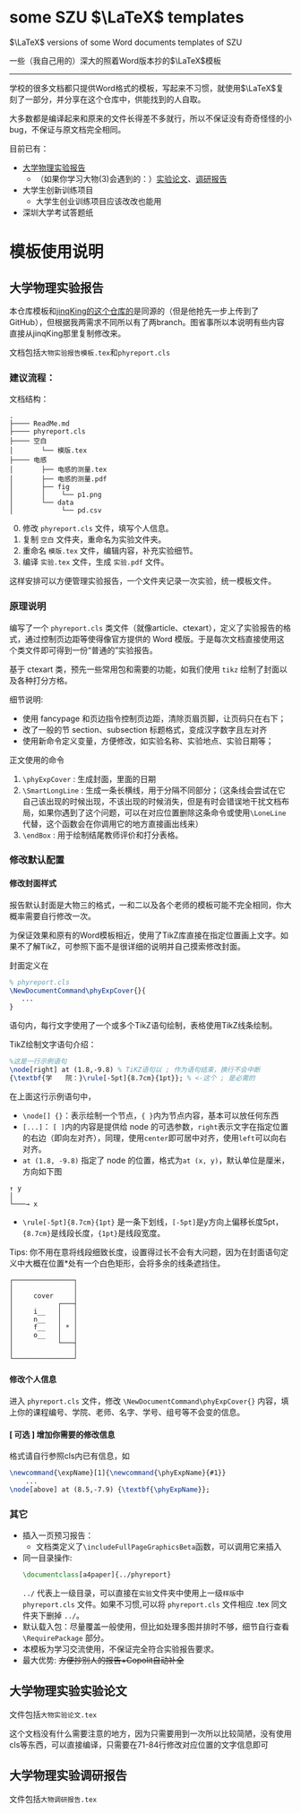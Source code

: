 # some SZU $\LaTeX$ templates

$\LaTeX$ versions of some Word documents templates of SZU

一些（我自己用的）深大的照着Word版本抄的$\LaTeX$模板

---

学校的很多文档都只提供Word格式的模板，写起来不习惯，就使用$\LaTeX$复刻了一部分，并分享在这个仓库中，供能找到的人自取。

大多数都是编译起来和原来的文件长得差不多就行，所以不保证没有奇奇怪怪的小bug，不保证与原文档完全相同。

目前已有：

- [大学物理实验报告](#大学物理实验报告)
    - （如果你学习大物(3)会遇到的：）[实验论文](#大学物理实验实验论文)、[调研报告](#大学物理实验调研报告)
- 大学生创新训练项目
    - 大学生创业训练项目应该改改也能用
- 深圳大学考试答题纸

# 模板使用说明

## 大学物理实验报告

本仓库模板和[jinqKing的这个仓库的](https://github.com/jinqKing/SZU-Physics-Experiment-Report-LaTeX-Module)是同源的（但是他抢先一步上传到了GitHub），但根据我两需求不同所以有了两branch。图省事所以本说明有些内容直接从jinqKing那里复制修改来。

文档包括`大物实验报告模板.tex`和`phyreport.cls`

### 建议流程：

文档结构：

```
.
├──── ReadMe.md
├──── phyreport.cls
├──── 空白
│       └── 模版.tex
├──── 电感
│       ├── 电感的测量.tex
│       ├── 电感的测量.pdf
│       ├── fig
│       │    └── p1.png
│       └── data
│            └── pd.csv
```

0. 修改 `phyreport.cls` 文件，填写个人信息。
1. 复制 `空白` 文件夹，重命名为实验文件夹。
2. 重命名 `模版.tex` 文件，编辑内容，补充实验细节。
3. 编译 `实验.tex` 文件，生成 `实验.pdf` 文件。

这样安排可以方便管理实验报告，一个文件夹记录一次实验，统一模板文件。

### 原理说明

编写了一个 `phyreport.cls` 类文件（就像article、ctexart），定义了实验报告的格式，通过控制页边距等使得像官方提供的 Word 模版。于是每次文档直接使用这个类文件即可得到一份“普通的”实验报告。

基于 ctexart 类，预先一些常用包和需要的功能，如我们使用 `tikz` 绘制了封面以及各种打分方格。

细节说明: 
- 使用 fancypage 和页边指令控制页边距，清除页眉页脚，让页码只在右下；
- 改了一般的节 section、subsection 标题格式，变成汉字数字且左对齐
- 使用新命令定义变量，方便修改，如实验名称、实验地点、实验日期等；

正文使用的命令
1. `\phyExpCover` : 生成封面，里面的日期
2. `\SmartLongLine` : 生成一条长横线，用于分隔不同部分；（这条线会尝试在它自己该出现的时候出现，不该出现的时候消失，但是有时会错误地干扰文档布局，如果你遇到了这个问题，可以在对应位置删除这条命令或使用`\LoneLine`代替，这个函数会在你调用它的地方直接画出线来）
3. `\endBox` : 用于绘制结尾教师评价和打分表格。

### 修改默认配置

#### 修改封面样式

报告默认封面是大物三的格式，一和二以及各个老师的模板可能不完全相同，你大概率需要自行修改一次。


为保证效果和原有的Word模板相近，使用了TikZ库直接在指定位置画上文字。如果不了解TikZ，可参照下面不是很详细的说明并自己摸索修改封面。

封面定义在

```LaTeX
% phyreport.cls
\NewDocumentCommand\phyExpCover{}{
   ...
}
```
语句内，每行文字使用了一个或多个TikZ语句绘制，表格使用TikZ线条绘制。

TikZ绘制文字语句介绍：

```latex
%这是一行示例语句
\node[right] at (1.8,-9.8) % TiKZ语句以 ; 作为语句结束，换行不会中断
{\textbf{学　　院：}\rule[-5pt]{8.7cm}{1pt}}; % <-这个 ; 是必需的
```

在上面这行示例语句中， 
- `\node[] {}`：表示绘制一个节点，`{ }`内为节点内容，基本可以放任何东西
- `[...]`： `[ ]`内的内容是提供给 node 的可选参数，`right`表示文字在指定位置的右边（即向左对齐），同理，使用`center`即可居中对齐，使用`left`可以向右对齐。
- `at (1.8, -9.8)` 指定了 node 的位置，格式为`at (x, y)`，默认单位是厘米，方向如下图
```
↑ y
│
└───→ x
```
- `\rule[-5pt]{8.7cm}{1pt}` 是一条下划线，`[-5pt]`是y方向上偏移长度5pt，`{8.7cm}`是线段长度，`{1pt}`是线段宽度。

Tips: 你不用在意将线段细致长度，设置得过长不会有大问题，因为在封面语句定义中大概在位置*处有一个白色矩形，会将多余的线条遮挡住。

```
┌───────────────┐
│               │
│     cover     │
│           ┌───┤
│     i__   │   │
│     n__   │   │
│     f__   │ * │
│     o__   │   │
│           └───┤
│               │
└───────────────┘
```


#### 修改个人信息

进入 `phyreport.cls` 文件，修改 `\NewDocumentCommand\phyExpCover{}` 内容，填上你的课程编号、学院、老师、名字、学号、组号等不会变的信息。

#### [ 可选 ] 增加你需要的修改信息

格式请自行参照cls内已有信息，如
```latex
\newcommand{\expName}[1]{\newcommand{\phyExpName}{#1}}
    ...
\node[above] at (8.5,-7.9) {\textbf{\phyExpName}};
```


### 其它
- 插入一页预习报告：
  - 文档类定义了`\includeFullPageGraphicsBeta`函数，可以调用它来插入
- 同一目录操作:
     ```latex
    \documentclass[a4paper]{../phyreport}
    ```
    `../` 代表上一级目录，可以直接在`实验`文件夹中使用上一级`样版`中`phyreport.cls` 文件。如果不习惯,可以将 `phyreport.cls` 文件相应 .tex 同文件夹下删掉 `../`。
- 默认载入包：尽量覆盖一般使用，但比如处理多图并排时不够，细节自行查看`\RequirePackage` 部分。
- 本模板为学习交流使用，不保证完全符合实验报告要求。
- 最大优势: ~~方便抄别人的报告+Copolit自动补全~~

## 大学物理实验实验论文

文件包括`大物实验论文.tex`

这个文档没有什么需要注意的地方，因为只需要用到一次所以比较简陋，没有使用cls等东西，可以直接编译，只需要在71-84行修改对应位置的文字信息即可

## 大学物理实验调研报告

文件包括`大物调研报告.tex`



